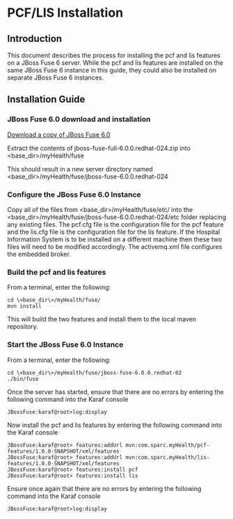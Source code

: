 PCF/LIS Installation
========
Introduction
--------
This document describes the process for installing the pcf and lis features on a JBoss Fuse 6 server. While the pcf and lis features are installed on the same JBoss Fuse 6 instance in this guide, they could also be installed on separate JBoss Fuse 6 instances.

Installation Guide
--------

### JBoss Fuse 6.0 download and installation

[Download a copy of JBoss Fuse 6.0](http://www.jboss.org/products/fuse)

Extract the contents of jboss-fuse-full-6.0.0.redhat-024.zip into \<base_dir\>/myHealth/fuse

This should result in a new server directory named \<base_dir\>/myHealth/fuse/jboss-fuse-6.0.0.redhat-024

### Configure the JBoss Fuse 6.0 Instance

Copy all of the files from \<base_dir\>/myHealth/fuse/etc/ into the \<base_dir\>/myHealth/fuse/jboss-fuse-6.0.0.redhat-024/etc folder replacing any existing files. The pcf.cfg file is the configuration file for the pcf feature and the lis.cfg file is the configuration file for the lis feature. If the Hospital Information System is to be installed on a different machine then these two files will need to be modified accordingly. The activemq.xml file configures the embedded broker.

### Build the pcf and lis features

From a terminal, enter the following:
```
cd \<base_dir\>/myHealth/fuse/
mvn install
```
This will build the two features and install them to the local maven repository.

### Start the JBoss Fuse 6.0 Instance

From a terminal, enter the following:
```
cd \<base_dir\>/myHealth/fuse/jboss-fuse-6.0.0.redhat-02
./bin/fuse
```

Once the server has started, ensure that there are no errors by entering the following command into the Karaf console
```
JBossFuse:karaf@root>log:display

```
Now install the pcf and lis features by entering the following command into the Karaf console
```
JBossFuse:karaf@root> features:addUrl mvn:com.sparc.myHealth/pcf-features/1.0.0-SNAPSHOT/xml/features
JBossFuse:karaf@root> features:addUrl mvn:com.sparc.myHealth/lis-features/1.0.0-SNAPSHOT/xml/features
JBossFuse:karaf@root> features:install pcf
JBossFuse:karaf@root> features:install lis

```

Ensure once again that there are no errors by entering the following command into the Karaf console
```
JBossFuse:karaf@root>log:display

```





